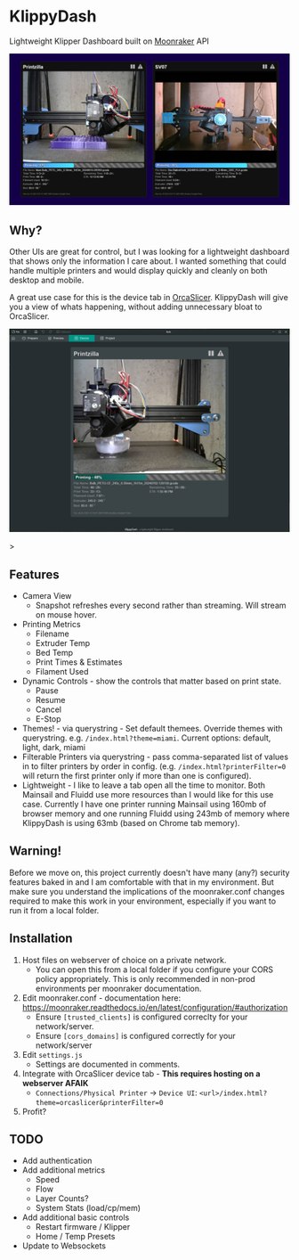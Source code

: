 # KlippyDash
Lightweight Klipper Dashboard built on [Moonraker](https://github.com/Arksine/moonraker) API

<p style="text-align:center;">
  <img src="docs/img/screenshot.jpg" width="800" />
</p>

## Why?
Other UIs are great for control, but I was looking for a lightweight dashboard that shows only the information I care about.  I wanted something that could handle multiple printers and would display quickly and cleanly on both desktop and mobile.

A great use case for this is the device tab in [OrcaSlicer](https://github.com/SoftFever/OrcaSlicer).  KlippyDash will give you a view of whats happening, without adding unnecessary bloat to OrcaSlicer.


<p style="text-align:center;">
  <img src="docs/img/orcaslicer.jpg" width="800" />
</p>>

## Features
* Camera View
  * Snapshot refreshes every second rather than streaming.  Will stream on mouse hover.
* Printing Metrics
  * Filename
  * Extruder Temp
  * Bed Temp
  * Print Times & Estimates
  * Filament Used
* Dynamic Controls - show the controls that matter based on print state.
  * Pause
  * Resume
  * Cancel
  * E-Stop
* Themes! - via querystring - Set default themees.  Override themes with querystring. e.g. `/index.html?theme=miami`.  Current options: default, light, dark, miami
* Filterable Printers via querystring - pass comma-separated list of values in to filter printers by order in config. (e.g. `/index.html?printerFilter=0` will return the first printer only if more than one is configured). 
* Lightweight - I like to leave a tab open all the time to monitor.  Both Mainsail and Fluidd use more resources than I would like for this use case.   Currently I have one printer running Mainsail using 160mb of browser memory and one running Fluidd using 243mb of memory where KlippyDash is using 63mb (based on Chrome tab memory).
 
## Warning!
Before we move on, this project currently doesn't have many (any?) security features baked in and I am comfortable with that in my environment. But make sure you understand the implications of the moonraker.conf changes required to make this work in your environment, especially if you want to run it from a local folder.

## Installation 
1. Host files on webserver of choice on a private network.
   * You can open this from a local folder if you configure your CORS policy appropriately.  This is only recommended in non-prod environments per moonraker documentation.
3. Edit moonraker.conf - documentation here: https://moonraker.readthedocs.io/en/latest/configuration/#authorization
   * Ensure `[trusted_clients]` is configured correclty for your network/server.
   * Ensure `[cors_domains]` is configured correctly for your network/server
4. Edit `settings.js`
   * Settings are documented in comments.
5. Integrate with OrcaSlicer device tab - **This requires hosting on a webserver AFAIK**
   * `Connections/Physical Printer` -> `Device UI`:  `<url>/index.html?theme=orcaslicer&printerFilter=0`
6. Profit?

## TODO
* Add authentication
* Add additional metrics
  * Speed
  * Flow
  * Layer Counts?
  * System Stats (load/cp/mem)
* Add additional basic controls
  * Restart firmware / Klipper
  * Home / Temp Presets
* Update to Websockets

